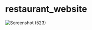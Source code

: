 # restaurant_website
![Screenshot (523)](https://github.com/user-attachments/assets/31ddb4db-74bf-4b59-9ad5-a4cca91fa3f5)
